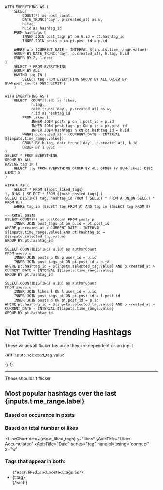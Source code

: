 <script>
    let currentTag;
</script>

```most_posted_tags
WITH EVERYTHING AS (
    SELECT
        COUNT(*) as post_count,
        DATE_TRUNC('day', p.created_at) as w,
        h.tag,
        h.id as hashtag_id
    FROM hashtags h
        INNER JOIN post_tags pt on h.id = pt.hashtag_id
        INNER JOIN posts p on pt.post_id = p.id

    WHERE w > (CURRENT_DATE - INTERVAL ${inputs.time_range.value})
    GROUP BY DATE_TRUNC('day', p.created_at), h.tag, h.id
    ORDER BY 2, 1 desc
)
    SELECT * FROM EVERYTHING
    GROUP BY ALL
    HAVING tag IN (
        SELECT tag FROM EVERYTHING GROUP BY ALL ORDER BY SUM(post_count) DESC LIMIT 5
    )
```

```most_liked_tags
WITH EVERYTHING AS (
    SELECT  COUNT(l.id) as likes,
            h.tag,
            date_trunc('day', p.created_at) as w,
            h.id as hashtag_id
        FROM likes l
            INNER JOIN posts p on l.post_id = p.id
            INNER JOIN post_tags pt ON p.id = pt.post_id
            INNER JOIN hashtags h ON pt.hashtag_id = h.id
        WHERE p.created_at > (CURRENT_DATE - INTERVAL ${inputs.time_range.value})
        GROUP BY h.tag, date_trunc('day', p.created_at), h.id
        ORDER BY 1 DESC
)
SELECT * FROM EVERYTHING
GROUP BY ALL
HAVING tag IN (
    SELECT tag FROM EVERYTHING GROUP BY ALL ORDER BY SUM(likes) DESC LIMIT 5
)
```

```liked_and_posted_tags
WITH A AS (
    SELECT * FROM ${most_liked_tags}
), B AS ( SELECT * FROM ${most_posted_tags} )
SELECT DISTINCT tag, hashtag_id FROM ( SELECT * FROM A UNION SELECT * FROM B )
    WHERE tag in (SELECT tag FROM A) AND tag in (SELECT tag FROM B)
```



```total_posts
-- total_posts
SELECT COUNT(*) as postCount FROM posts p
    INNER JOIN post_tags pt on p.id = pt.post_id
WHERE p.created_at > CURRENT_DATE - INTERVAL ${inputs.time_range.value} AND pt.hashtag_id = ${inputs.selected_tag.value}
GROUP BY pt.hashtag_id
```

```unique_post_authors
SELECT COUNT(DISTINCT u.ID) as authorCount
FROM users u
    INNER JOIN posts p ON p.user_id = u.id
    INNER JOIN post_tags pt ON pt.post_id = p.id
WHERE pt.hashtag_id = ${inputs.selected_tag.value} AND p.created_at > CURRENT_DATE - INTERVAL ${inputs.time_range.value}
GROUP BY pt.hashtag_id
```

```unique_post_likers
SELECT COUNT(DISTINCT u.ID) as authorCount
FROM users u
    INNER JOIN likes l ON l.user_id = u.id
    INNER JOIN post_tags pt ON pt.post_id = l.post_id
    INNER JOIN posts p ON pt.post_id = p.id
WHERE pt.hashtag_id = ${inputs.selected_tag.value} AND p.created_at > CURRENT_DATE - INTERVAL ${inputs.time_range.value}
GROUP BY pt.hashtag_id
```

# Not Twitter Trending Hashtags

<div class="flex gap-4" >
    <Dropdown data={liked_and_posted_tags} value="hashtag_id" label="tag" name=selected_tag />
    <Dropdown name="time_range" title="Time Range" defaultValue="1 YEAR">
        <DropdownOption value="5 WEEK" valueLabel="Month" />
        <DropdownOption value="13 WEEK" valueLabel="Quarter" />
        <DropdownOption value="1 YEAR" valueLabel="Year" />
    </Dropdown>
</div>


These values all flicker because they are dependent on an input

{#if inputs.selected_tag.value}
<div class="grid grid-cols-3">
    <BigValue data={total_posts} value="postCount" title="Posts with {inputs.selected_tag.label}"/>
    <BigValue data={unique_post_authors} value="authorCount" title="Unique authors posting about {inputs.selected_tag.label}"/>
    <BigValue data={unique_post_likers} value="authorCount" title="Unique users liking posts about {inputs.selected_tag.label}"/>
</div>
<div class="grid grid-cols-3">
    <Value data={total_posts} value="postCount" title="Posts with {inputs.selected_tag.label}"/>
    <Value data={unique_post_authors} value="authorCount" title="Unique authors posting about {inputs.selected_tag.label}"/>
    <Value data={unique_post_likers} value="authorCount" title="Unique users liking posts about {inputs.selected_tag.label}"/>
</div>
{/if}

---
These shouldn't flicker

<BigValue data={most_liked_tags} value="tag" title="Most liked tag"/>
<BigValue data={most_posted_tags} value="tag" title="Most posted tag"/>

## Most popular hashtags over the last {inputs.time_range.label}

### Based on occurance in posts

<LineChart
data={most_posted_tags}
y="post_count"
yAxisTitle="Tagged Posts"
xAxisTitle="Date"
series="tag"
handleMissing="connect"
x="w"
/>

<BarChart
data={most_posted_tags}
y="post_count"
yAxisTitle="Tagged Posts"
xAxisTitle="Date"
series="tag"
handleMissing="connect"
x="w"
/>

### Based on total number of likes

<LineChart
data={most_liked_tags}
y="likes"
yAxisTitle="Likes Accumulated"
xAxisTitle="Date"
series="tag"
handleMissing="connect"
x="w"
>

<ReferenceArea xMin='2023-12-1' xMax='2023-12-5' label='Ref Area' color=negative />
<ReferenceLine x='2023-12-10' label='Ref Lin' color=negative />

</LineChart>

### Tags that appear in both:

<ul>
    {#each liked_and_posted_tags as t}
        <li>{t.tag}</li>
    {/each}
</ul>

<!-- <label>
    Inspect a tag
    <select bind:value={currentTag} class="bg-gray-100 block">
        {#each liked_and_posted_tags as h}
            <option value={h}>{h.tag}</option>
        {/each}
    </select>
</label> -->
